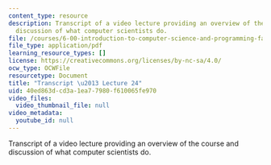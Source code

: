 ```yaml
---
content_type: resource
description: Transcript of a video lecture providing an overview of the course and
  discussion of what computer scientists do.
file: /courses/6-00-introduction-to-computer-science-and-programming-fall-2008/40ed863dcd3a1ea77980f610065fe970_6-00F08-L24.pdf
file_type: application/pdf
learning_resource_types: []
license: https://creativecommons.org/licenses/by-nc-sa/4.0/
ocw_type: OCWFile
resourcetype: Document
title: "Transcript \u2013 Lecture 24"
uid: 40ed863d-cd3a-1ea7-7980-f610065fe970
video_files:
  video_thumbnail_file: null
video_metadata:
  youtube_id: null
---
```

Transcript of a video lecture providing an overview of the course and discussion of what computer scientists do.